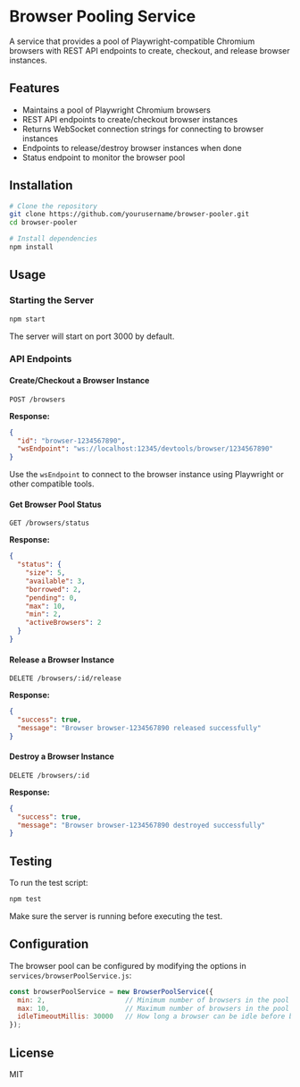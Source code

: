 # Browser Pooling Service

A service that provides a pool of Playwright-compatible Chromium browsers with REST API endpoints to create, checkout, and release browser instances.

## Features

- Maintains a pool of Playwright Chromium browsers
- REST API endpoints to create/checkout browser instances
- Returns WebSocket connection strings for connecting to browser instances
- Endpoints to release/destroy browser instances when done
- Status endpoint to monitor the browser pool

## Installation

```bash
# Clone the repository
git clone https://github.com/yourusername/browser-pooler.git
cd browser-pooler

# Install dependencies
npm install
```

## Usage

### Starting the Server

```bash
npm start
```

The server will start on port 3000 by default.

### API Endpoints

#### Create/Checkout a Browser Instance

```
POST /browsers
```

**Response:**

```json
{
  "id": "browser-1234567890",
  "wsEndpoint": "ws://localhost:12345/devtools/browser/1234567890"
}
```

Use the `wsEndpoint` to connect to the browser instance using Playwright or other compatible tools.

#### Get Browser Pool Status

```
GET /browsers/status
```

**Response:**

```json
{
  "status": {
    "size": 5,
    "available": 3,
    "borrowed": 2,
    "pending": 0,
    "max": 10,
    "min": 2,
    "activeBrowsers": 2
  }
}
```

#### Release a Browser Instance

```
DELETE /browsers/:id/release
```

**Response:**

```json
{
  "success": true,
  "message": "Browser browser-1234567890 released successfully"
}
```

#### Destroy a Browser Instance

```
DELETE /browsers/:id
```

**Response:**

```json
{
  "success": true,
  "message": "Browser browser-1234567890 destroyed successfully"
}
```

## Testing

To run the test script:

```bash
npm test
```

Make sure the server is running before executing the test.

## Configuration

The browser pool can be configured by modifying the options in `services/browserPoolService.js`:

```javascript
const browserPoolService = new BrowserPoolService({
  min: 2,                    // Minimum number of browsers in the pool
  max: 10,                   // Maximum number of browsers in the pool
  idleTimeoutMillis: 30000   // How long a browser can be idle before being removed
});
```

## License

MIT